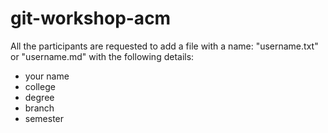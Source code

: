 # git-workshop-acm

All the participants are requested to add a file with a name: "username.txt" or "username.md"
with the following details:
  - your name
  - college
  - degree
  - branch
  - semester
